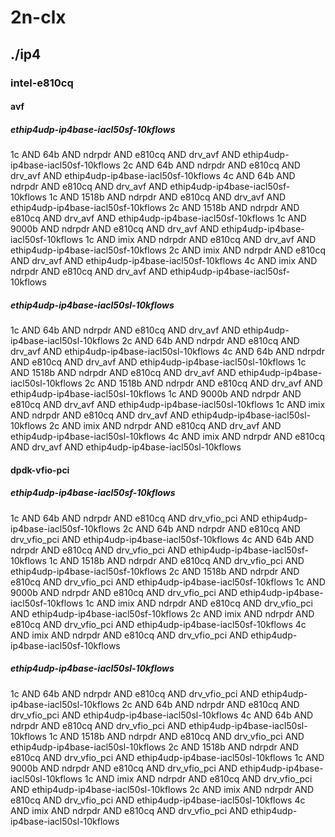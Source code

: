 # 2n-clx
## ./ip4
### intel-e810cq
#### avf
##### ethip4udp-ip4base-iacl50sf-10kflows
1c AND 64b AND ndrpdr AND e810cq AND drv_avf AND ethip4udp-ip4base-iacl50sf-10kflows
2c AND 64b AND ndrpdr AND e810cq AND drv_avf AND ethip4udp-ip4base-iacl50sf-10kflows
4c AND 64b AND ndrpdr AND e810cq AND drv_avf AND ethip4udp-ip4base-iacl50sf-10kflows
1c AND 1518b AND ndrpdr AND e810cq AND drv_avf AND ethip4udp-ip4base-iacl50sf-10kflows
2c AND 1518b AND ndrpdr AND e810cq AND drv_avf AND ethip4udp-ip4base-iacl50sf-10kflows
1c AND 9000b AND ndrpdr AND e810cq AND drv_avf AND ethip4udp-ip4base-iacl50sf-10kflows
1c AND imix AND ndrpdr AND e810cq AND drv_avf AND ethip4udp-ip4base-iacl50sf-10kflows
2c AND imix AND ndrpdr AND e810cq AND drv_avf AND ethip4udp-ip4base-iacl50sf-10kflows
4c AND imix AND ndrpdr AND e810cq AND drv_avf AND ethip4udp-ip4base-iacl50sf-10kflows
##### ethip4udp-ip4base-iacl50sl-10kflows
1c AND 64b AND ndrpdr AND e810cq AND drv_avf AND ethip4udp-ip4base-iacl50sl-10kflows
2c AND 64b AND ndrpdr AND e810cq AND drv_avf AND ethip4udp-ip4base-iacl50sl-10kflows
4c AND 64b AND ndrpdr AND e810cq AND drv_avf AND ethip4udp-ip4base-iacl50sl-10kflows
1c AND 1518b AND ndrpdr AND e810cq AND drv_avf AND ethip4udp-ip4base-iacl50sl-10kflows
2c AND 1518b AND ndrpdr AND e810cq AND drv_avf AND ethip4udp-ip4base-iacl50sl-10kflows
1c AND 9000b AND ndrpdr AND e810cq AND drv_avf AND ethip4udp-ip4base-iacl50sl-10kflows
1c AND imix AND ndrpdr AND e810cq AND drv_avf AND ethip4udp-ip4base-iacl50sl-10kflows
2c AND imix AND ndrpdr AND e810cq AND drv_avf AND ethip4udp-ip4base-iacl50sl-10kflows
4c AND imix AND ndrpdr AND e810cq AND drv_avf AND ethip4udp-ip4base-iacl50sl-10kflows
#### dpdk-vfio-pci
##### ethip4udp-ip4base-iacl50sf-10kflows
1c AND 64b AND ndrpdr AND e810cq AND drv_vfio_pci AND ethip4udp-ip4base-iacl50sf-10kflows
2c AND 64b AND ndrpdr AND e810cq AND drv_vfio_pci AND ethip4udp-ip4base-iacl50sf-10kflows
4c AND 64b AND ndrpdr AND e810cq AND drv_vfio_pci AND ethip4udp-ip4base-iacl50sf-10kflows
1c AND 1518b AND ndrpdr AND e810cq AND drv_vfio_pci AND ethip4udp-ip4base-iacl50sf-10kflows
2c AND 1518b AND ndrpdr AND e810cq AND drv_vfio_pci AND ethip4udp-ip4base-iacl50sf-10kflows
1c AND 9000b AND ndrpdr AND e810cq AND drv_vfio_pci AND ethip4udp-ip4base-iacl50sf-10kflows
1c AND imix AND ndrpdr AND e810cq AND drv_vfio_pci AND ethip4udp-ip4base-iacl50sf-10kflows
2c AND imix AND ndrpdr AND e810cq AND drv_vfio_pci AND ethip4udp-ip4base-iacl50sf-10kflows
4c AND imix AND ndrpdr AND e810cq AND drv_vfio_pci AND ethip4udp-ip4base-iacl50sf-10kflows
##### ethip4udp-ip4base-iacl50sl-10kflows
1c AND 64b AND ndrpdr AND e810cq AND drv_vfio_pci AND ethip4udp-ip4base-iacl50sl-10kflows
2c AND 64b AND ndrpdr AND e810cq AND drv_vfio_pci AND ethip4udp-ip4base-iacl50sl-10kflows
4c AND 64b AND ndrpdr AND e810cq AND drv_vfio_pci AND ethip4udp-ip4base-iacl50sl-10kflows
1c AND 1518b AND ndrpdr AND e810cq AND drv_vfio_pci AND ethip4udp-ip4base-iacl50sl-10kflows
2c AND 1518b AND ndrpdr AND e810cq AND drv_vfio_pci AND ethip4udp-ip4base-iacl50sl-10kflows
1c AND 9000b AND ndrpdr AND e810cq AND drv_vfio_pci AND ethip4udp-ip4base-iacl50sl-10kflows
1c AND imix AND ndrpdr AND e810cq AND drv_vfio_pci AND ethip4udp-ip4base-iacl50sl-10kflows
2c AND imix AND ndrpdr AND e810cq AND drv_vfio_pci AND ethip4udp-ip4base-iacl50sl-10kflows
4c AND imix AND ndrpdr AND e810cq AND drv_vfio_pci AND ethip4udp-ip4base-iacl50sl-10kflows
